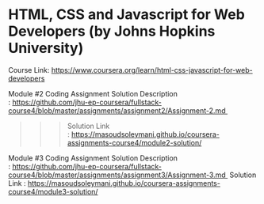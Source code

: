 # HTML, CSS and Javascript for Web Developers (by Johns Hopkins University)
Course Link: https://www.coursera.org/learn/html-css-javascript-for-web-developers


Module #2 Coding Assignment Solution
Description : https://github.com/jhu-ep-coursera/fullstack-course4/blob/master/assignments/assignment2/Assignment-2.md 
>>> Solution Link : https://masoudsoleymani.github.io/coursera-assignments-course4/module2-solution/


Module #3 Coding Assignment Solution
Description : https://github.com/jhu-ep-coursera/fullstack-course4/blob/master/assignments/assignment3/Assignment-3.md 
Solution Link : https://masoudsoleymani.github.io/coursera-assignments-course4/module3-solution/



